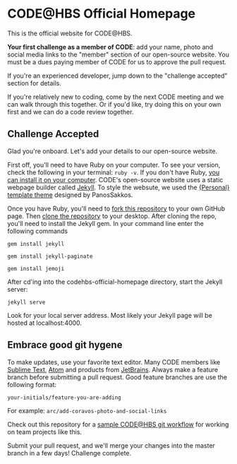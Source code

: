# CODE@HBS Official Homepage

This is the official website for CODE@HBS. 

**Your first challenge as a member of CODE**: add your name, photo and social media links to the "member" section of our open-source website. You must be a dues paying member of CODE for us to approve the pull request.

If you're an experienced developer, jump down to the "challenge accepted" section for details.

If you're relatively new to coding, come by the next CODE meeting and we can walk through this together. Or if you'd like, try doing this on your own first and we can do a code review together. 

## Challenge Accepted
Glad you're onboard. Let's add your details to our open-source website. 

First off, you'll need to have Ruby on your computer. To see your version, check the following in your terminal:
`ruby -v`. If you don't have Ruby, [you can install it on your computer](https://www.ruby-lang.org/en/documentation/installation/). CODE's open-source website uses a static webpage builder called [Jekyll](https://jekyllrb.com/). To style the websute, we used the [{Personal} template theme](https://panossakkos.github.io/personal-jekyll-theme/) designed by PanosSakkos.   

Once you have Ruby, you'll need to [fork this repository](https://help.github.com/articles/fork-a-repo/) to your own GitHub page. Then [clone the repository](https://help.github.com/articles/cloning-a-repository/) to your desktop. After cloning the repo, you'll need to install the Jekyll gem. In your command line enter the following commands

`gem install jekyll`

`gem install jekyll-paginate`

`gem install jemoji`

After cd'ing into the codehbs-official-homepage directory, start the Jekyll server:

`jekyll serve`

Look for your local server address. Most likely your Jekyll page will be hosted at localhost:4000. 

## Embrace good git hygene
To make updates, use your favorite text editor. Many CODE members like [Sublime Text](https://www.sublimetext.com/), [Atom](https://education.github.com/pack) and products from [JetBrains](https://www.jetbrains.com/). Always make a feature branch before submitting a pull request. Good feature branches are use the following format:

`your-initials/feature-you-are-adding` 

For example: `arc/add-coravos-photo-and-social-links`

Check out this repository for a [sample CODE@HBS git workflow](https://github.com/codehbs/git-workflow/blob/master/README.md) for working on team projects like this. 

Submit your pull request, and we'll merge your changes into the master branch in a few days! Challenge complete.

